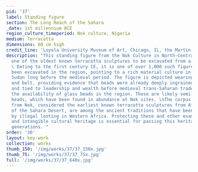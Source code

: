 ```yaml
---
pid: '37'
label: Standing figure
section: The Long Reach of the Sahara
_date: 1st millennium BCE
region_culture_timeperiod: Nok culture, Nigeria
medium: Terracotta
dimensions: 68 cm high
credit_line: 'Loyola University Museum of Art, Chicago, IL, the Martin D’Arcy, S.J., Collection, gift of D.F. Rowe, S.J., in memory of Mrs. Mary Flannery, 1976:01. Photograph by Clare Britt'
description: "This standing figure from the Nok Culture in North-Central Nigeria is
  one of the oldest known terracotta sculptures to be excavated from a site in Africa.
  \ Dating to the first century CE, it is one of over 1,000 such figures that have
  been excavated in the region, pointing to a rich material culture in the Central
  Sudan long before the medieval period. The figure is depicted wearing a beaded necklace
  and belt, providing evidence that beads were already deeply ingrained culturally
  and tied to leadership and wealth before medieval trans-Saharan trade increased
  the availability of glass beads in the region. These are likely semi-precious stone
  beads, which have been found in abundance at Nok sites. \nThe corpus of sculptures
  from Nok, considered the earliest known terracotta sculptures from Africa south
  of the Sahara Desert, are among the ancient traditions that have been threatened
  by illegal looting in Western Africa. Protecting these and other examples of tangible
  and intangible cultural heritage is essential for passing this heritage on to future
  generations. "
order: '36'
layout: key-work
collection: works
thumb_150: '/img/works/37/37_150x.jpg'
thumb_75: '/img/works/37/37_75x.jpg'
full: '/img/works/37/37_640x.jpg'
---
```

